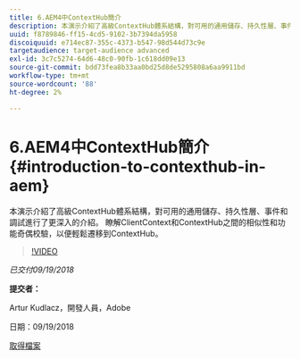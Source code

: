 ```yaml
---
title: 6.AEM4中ContextHub簡介
description: 本演示介紹了高級ContextHub體系結構，對可用的通用儲存、持久性層、事件和調試進行了更深入的介紹。 瞭解ClientContext和ContextHub之間的相似性和功能奇偶校驗，以便輕鬆遷移到ContextHub。
uuid: f8789846-ff15-4cd5-9102-3b7394da5958
discoiquuid: e714ec87-355c-4373-b547-98d544d73c9e
targetaudience: target-audience advanced
exl-id: 3c7c5274-64d6-48c0-90fb-1c618dd09e13
source-git-commit: bdd73fea8b33aa0bd25d8de5295808a6aa9911bd
workflow-type: tm+mt
source-wordcount: '88'
ht-degree: 2%

---
```


# 6.AEM4中ContextHub簡介{#introduction-to-contexthub-in-aem}

本演示介紹了高級ContextHub體系結構，對可用的通用儲存、持久性層、事件和調試進行了更深入的介紹。 瞭解ClientContext和ContextHub之間的相似性和功能奇偶校驗，以便輕鬆遷移到ContextHub。

>[!VIDEO](https://video.tv.adobe.com/v/23839/?quality=9)

*已交付09/19/2018*

**提交者：**

Artur Kudlacz，開發人員，Adobe

日期：09/19/2018

[取得檔案](assets/gems-session-introduction-to-contexthub-in-aem-64.pdf)

<!--
[Get back to the Overview](https://helpx.adobe.com/experience-manager/kt/eseminars/gems/aem-index.html)
-->

